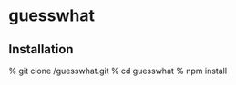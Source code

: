 # guesswhat

Installation
------------
% git clone <URL>/guesswhat.git
% cd guesswhat
% npm install
